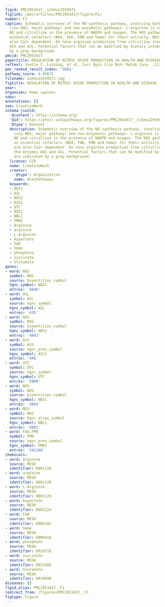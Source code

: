 ```yaml
---
figid: PMC2953417__nihms229195f1
figlink: /pmc/articles/PMC2953417/figure/F1/
number: F1
caption: Schematic overview of the NO synthesis pathway, involving both enzymatic
  (via NOS; major pathway) and non-enzymatic pathways. L-arginine is converted to
  NO and citrulline in the presence of NADPH and oxygen. The NOS pathways depend on
  essential cofactors (BH4, FAD, FMN and heme) for their activity; NOS1 and NO3 are
  also Ca2+ dependent. De novo arginine production from citrulline involves the enzymes
  ASS and ASL. Potential factors that can be modified by dietary intake are indicated
  by a gray background.
pmcid: PMC2953417
papertitle: REGULATION OF NITRIC OXIDE PRODUCTION IN HEALTH AND DISEASE.
reftext: Yvette C. Luiking, et al. Curr Opin Clin Nutr Metab Care. ;13(1):97-104.
pmc_ranked_result_index: '5602'
pathway_score: 0.95675
filename: nihms229195f1.jpg
figtitle: REGULATION OF NITRIC OXIDE PRODUCTION IN HEALTH AND DISEASE
year: ''
organisms: Homo sapiens
ndex: ''
annotations: []
seo: CreativeWork
schema-jsonld:
  '@context': https://schema.org/
  '@id': https://pfocr.wikipathways.org/figures/PMC2953417__nihms229195f1.html
  '@type': Dataset
  description: Schematic overview of the NO synthesis pathway, involving both enzymatic
    (via NOS; major pathway) and non-enzymatic pathways. L-arginine is converted to
    NO and citrulline in the presence of NADPH and oxygen. The NOS pathways depend
    on essential cofactors (BH4, FAD, FMN and heme) for their activity; NOS1 and NO3
    are also Ca2+ dependent. De novo arginine production from citrulline involves
    the enzymes ASS and ASL. Potential factors that can be modified by dietary intake
    are indicated by a gray background.
  license: CC0
  name: CreativeWork
  creator:
    '@type': Organization
    name: WikiPathways
  keywords:
  - NOS3
  - ASL
  - NOS2
  - ASS1
  - OTC
  - NOS1
  - NBL1
  - FMN1
  - Arginine
  - arginine
  - L-Arginine
  - Aspartate
  - FAD
  - heme
  - phosphate
  - succinate
  - Glutamate
genes:
- word: NOS
  symbol: NOS
  source: bioentities_symbol
  hgnc_symbol: NOS3
  entrez: '4846'
- word: ASL
  symbol: ASL
  source: hgnc_symbol
  hgnc_symbol: ASL
  entrez: '435'
- word: NOS
  symbol: NOS
  source: bioentities_symbol
  hgnc_symbol: NOS2
  entrez: '4843'
- word: ASS
  symbol: ASS
  source: hgnc_prev_symbol
  hgnc_symbol: ASS1
  entrez: '445'
- word: OTC
  symbol: OTC
  source: hgnc_symbol
  hgnc_symbol: OTC
  entrez: '5009'
- word: NOS
  symbol: NOS
  source: bioentities_symbol
  hgnc_symbol: NOS1
  entrez: '4842'
- word: NO3
  symbol: NO3
  source: hgnc_alias_symbol
  hgnc_symbol: NBL1
  entrez: '4681'
- word: FAD,FMN
  symbol: FMN
  source: hgnc_prev_symbol
  hgnc_symbol: FMN1
  entrez: '342184'
chemicals:
- word: Arginine
  source: MESH
  identifier: D001120
- word: arginine
  source: MESH
  identifier: D001120
- word: L-Arginine
  source: MESH
  identifier: D001120
- word: Aspartate
  source: MESH
  identifier: D001224
- word: FAD
  source: MESH
  identifier: D005182
- word: heme
  source: MESH
  identifier: D006418
- word: phosphate
  source: MESH
  identifier: D010710
- word: succinate
  source: MESH
  identifier: D013386
- word: Glutamate
  source: MESH
  identifier: D018698
diseases: []
figid_alias: PMC2953417__F1
redirect_from: /figures/PMC2953417__F1
figtype: Figure
---
```

